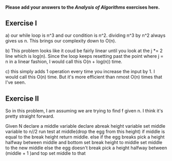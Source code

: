 #### Please add your answers to the ***Analysis of  Algorithms*** exercises here.

## Exercise I

a) our while loop is n^3 and our condition is n^2. 
    dividing n^3 by n^2 always gives us n. This brings our complexity down to O(n).


b) This problem looks like it coud be fairly linear
    until you look at the j *= 2 line which is log(n).
    Since the loop keeps resetting past the point where j = n in a linear fashion, I would call this
    O(n + log(n)) time.

c) this simply adds 1 operation every time you 
    increase the input by 1. I would call this O(n) time. But it's more efficient than nmost O(n) 
    times that I've seen.

## Exercise II

So in this problem, I am assuming we are trying to find f given n. I think it's pretty straight forward.

Given N
declare a middle variable
declare abreak height variable
set middle variable to n//2
run test at middle(drop the egg from this height)
if middle is equal to the break height
    return middle.
else if the egg breaks
    pick a height halfway between middle and bottom
    set break height to middle
    set middle to the new middle
else the egg doesn't break
    pick a height halfway between (middle + 1 )and top
    set middle to that
